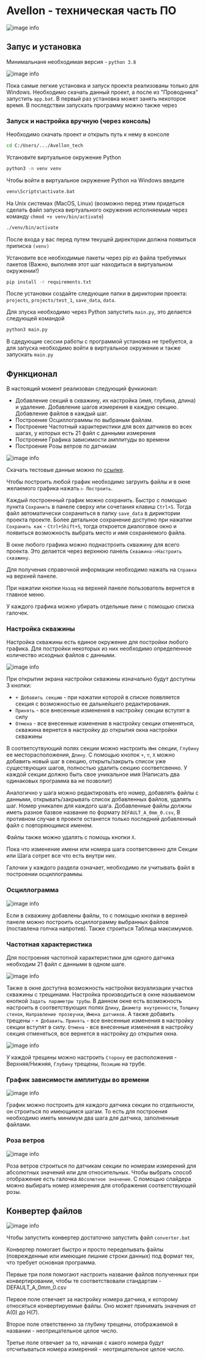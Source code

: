 # Avellon - техническая часть ПО 

![image info](https://github.com/Kostyak7/Avellon_tech/blob/main/resource/img/logo.png)

## Запус и установка

Минимальнаня необходимая версия - `python 3.8`

![image info](https://github.com/Kostyak7/Avellon_tech/blob/main/resource/img/appbat.png)

Пока самые легкие установка и запуск проекта реализованы только для Windows.
Необходимо скачать данный проект, а после из "Проводника" запустить `app.bat`.
В первый раз установка может занять некоторое время. В последствии запускать
программу можно также через 

### Запуск и настройка вручную (через консоль)

Необходимо скачать проект и открыть путь к нему в консоле
```bash
cd C:/Users/.../Avellon_tech
```
Установите виртуальное окружение Python
```bash
python3 -m venv venv
```
Чтобы войти в виртуальное окружение Python на Windows введите
```bash
venv\Scripts\activate.bat
```
На Unix системах (MacOS, Linux) 
(возможно перед этим придеться сделать файл запуска 
виртуального окружения исполняемым через команду `chmod +x venv/bin/activate`)
```bash
./venv/bin/activate
```
После входа у вас перед путем текущей директории должна появиться
приписка `(venv)`

Установите все необходимые пакеты через pip из файла требуемых пакетов 
(Важно, выполняя этот шаг находиться в виртуальном окружении!)
```bash
pip install -r requirements.txt
```
После установки создайте следующие папки в дириктории проекта:
`projects`, `projects/test_1`, `save_data`, `data`.

Для зпуска необходимо через Python запустить `main.py`, это делается следующей командой
```bash
python3 main.py
```
В сдедующие сессии работы с программой установка не требуется, 
а для запуска необходимо войти в виртуальное окружение и также запускать `main.py`  

## Функционал
В настоящий момент реализован следующий функионал:
* Добавление секций в скважину, их настройка (имя, глубина, длина) и удаление. Добавление шагов измерения в каждую секцию. Добавление файлов в каждый шаг.
* Построение Осциллограммы по выбраным файлам.
* Построение Частотный характеристики для всех датчиков во всех шагах, у которых есть 21 файл с данными измерения
* Построение Графика зависимости амплитуды во времени
* Построение Розы ветров по датчикам

![image info](https://github.com/Kostyak7/Avellon_tech/blob/main/resource/img/main_menu.png)

Скачать тестовые данные можно по [ссылке](https://drive.google.com/file/d/1j_6-RZMyNiTh0wSIMSseCACk957Fua5j/view?usp=sharing).

Чтобы построить любой график необходимо загруить файлы и в окне желаемого графика нажать `▷ Построить`. 

Каждый построенный график можно сохранить. Быстро с помощью пункта `Сохранить` в панеле сверху или сочетания клавиш `Ctrl+S`. 
Тогда файл автоматически сохраниться в папку `save_data` в дириктории проекта проекте.
Более детальное сохранение доступно при нажатии `Сохранить как` - `Ctrl+Shift+S`, тогда откроется диалоговое окно 
и появиться возможность выбрать место и имя сохраняемого файла.

В окне любого графика можно поднастроить скважину для всего проекта. Это делается через верхнюю панель `Скважина->Настроить скважину`.

Для получения справочной информации необходимо нажать на `Справка` на верхней панеле.

При нажатии кнопки `Назад` на верхней панеле пользователь вернется в главное меню.

У каждого графика можно убирать отдельные лини с помощью списка галочек.

### Настройка скважины
Настройка скважины есть единое окружение для постройки любого графика.
Для постройки некоторых из них необходимо определенное количество исходных файлов с данными.

![image info](https://github.com/Kostyak7/Avellon_tech/blob/main/resource/img/section_menu.png)

При открытии экрана настройки скважины изначально будут доступны 3 кнопки:
* `+ Добавить секцию` - при нажатии которой в списке появляется секция с возможностью ее дальнейшего редактирования.
* `Принять` - все внесенные изменения в настройку секции вступят в силу
* `Отмена` -  все внесенные изменения в настройку секции отменяться, скважина вернется в настройку до открытия окна настройки скважины

В соответсутвующий полях секции можно настроить `Имя` секции, `Глубину` ее месторасположения, `Длину`.
С помощью кнопок `+`, `▽`, `Х` можно добавить новый шаг в секцию,
открыть/закрыть список уже существующих шагов, полностью удалить секцию соответсвенно. У каждой секции должно быть свое уникальное имя 
(Написать два одинаковых программа ва не позволит)

Аналогично у шага можно редактировать его номер, добавлять файлы с данными, открывать/закрывать список добавленных файлов,
удалять шаг. Номер уникален для каждого шага. Добавленные файлы должны иметь разное базвое название по формату `DEFAULT_A_0mm_0.csv`,
В противном случае в проекте останется только последний добавленный файл с повторяющимся именем.

Файлы также можно удалять с помощь кнопки `Х`. 

Пока что изменение имени или номера шага соответсвенно для Секции или Шага сотрет все что есть внутри них.

Галочки у каждого раздела означает, необходимо ли учитывать файл в построении осциллограммы.

### Осциллограмма
![image info](https://github.com/Kostyak7/Avellon_tech/blob/main/resource/img/oscilloscope.png)

Если в скважину добавлены файлы, то с помощью кнопки в верхней панеле
можно построить осциллограмму выбранных файлов (поставлена голчка напротив).
Также строиться Таблица максимумов.

### Частотная характеристика
Для построения частотной характеристики для одного датчика необходим 21 файл с данными в одном шаге.

![image info](https://github.com/Kostyak7/Avellon_tech/blob/main/resource/img/frequency.png)

Также в окне доступна возможность настройки визуализации участка скважины с трещинами.
Настройка производиться в окне называемом кнопкой `Задать параметры трубы`. 
В данном окне есть возможность настроить в соответствующих полях `Длину`, `Диаметр внутренности`, `Толщину стенок`,
`Направление прозвучки`, `Имена датчиков`. А также добавить трещены - `+ Добавить`. `Принять` - все внесенные изменения в настройку секции вступят в силу.
`Отмена` -  все внесенные изменения в настройку секция отменяться, все вернется в настройку до открытия окна.

![image info](https://github.com/Kostyak7/Avellon_tech/blob/main/resource/img/crack_menu.png)

У каждой трещины можно настроить `Cторону` ее расположения - Верхняя/Нижняя, `Глубину` трещены, `Позицию` на трубе.

 
### График зависимости амплитуды во времени
![image info](https://github.com/Kostyak7/Avellon_tech/blob/main/resource/img/amplitude.png)

График можно построить для каждого датчика секции по отдельности, он строиться по имеющимся шагам.
То есть для построения необходимо иметь минимум два шага для датчика, заполненные файлами. 

### Роза ветров
![image info](https://github.com/Kostyak7/Avellon_tech/blob/main/resource/img/windrose.png)

Роза ветров строиться по датчикам секции по номерам измерений для абсолютных значений или для относительных.
Чтобы выбрать способ отображение есть галочка `Абсолютное значение`.
С помощью слайдера можно выбирать номер измерения для отображения соответствующей розы.

## Конвертер файлов
![image info](https://github.com/Kostyak7/Avellon_tech/blob/main/resource/img/converter.png)

Чтобы запустить конвертер достаточно запустить файл `converter.bat`

Конвертер помогает быстро и просто переделывать файлы (поврежденные или имеющие лишние строки данных) под формат тех,
что требует основная программа.

Первые три поля помогают настроить название файлов полученных при конвертировании, чтобы те соответствовали стандартам - DEFAULT_A_0mm_0.csv

Первое поле отвечает за настройку номера датчика, к которому относяться конвертируемые файлы. Оно может принимать значения от A(0) до H(7).

Второе поле ответственно за глубину трещены, отображаемой в названии - неотрицательное целое число.

Третье поле отвечает за то, начиная с какого номера будут отсчитываться номера измерений - неотрицательное целое число.
